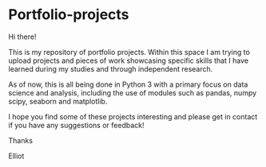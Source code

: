 # Portfolio-projects

Hi there!

This is my repository of portfolio projects. Within this space I am trying to upload projects and pieces of work showcasing specific skills
that I have learned during my studies and through independent research. 

As of now, this is all being done in Python 3 with a primary focus on data science and analysis, including the use of modules such as pandas, numpy
scipy, seaborn and matplotlib. 

I hope you find some of these projects interesting and please get in contact if you have any suggestions or feedback! 

Thanks 

Elliot 
